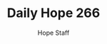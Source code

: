 ---
image: /assets/img/daily-hope-default-artwork.png
title: Daily Hope 266
number: 266
categories:
  - Daily Hope
author: Hope Staff
notes: Daily Hope 266
embed: >-
  <iframe style="border-radius:12px" src="https://open.spotify.com/embed/episode/2LZ8hYSmNM0Ep0Lr3LCBQv?utm_source=generator" width="100%" height="152" frameBorder="0" allowfullscreen="" allow="autoplay; clipboard-write; encrypted-media; fullscreen; picture-in-picture" loading="lazy"></iframe>
---